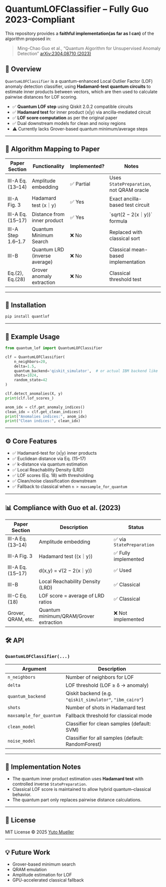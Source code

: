 # QuantumLOFClassifier – Fully Guo 2023-Compliant

This repository provides a **faithful implementation(as far as I can)** of the algorithm proposed in:

> Ming-Chao Guo et al., “Quantum Algorithm for Unsupervised Anomaly Detection”
> [arXiv:2304.08710 (2023)](https://arxiv.org/abs/2304.08710)

## 📘 Overview

`QuantumLOFClassifier` is a quantum-enhanced Local Outlier Factor (LOF) anomaly detection classifier, using **Hadamard-test quantum circuits** to estimate inner products between vectors, which are then used to calculate pairwise distances for LOF scoring.

* ✅ **Quantum LOF step** using Qiskit 2.0.2 compatible circuits
* ✅ **Hadamard test** for inner product ⟨x|y⟩ via ancilla-mediated circuit
* ✅ **LOF score computation** as per the original paper
* ✅ Dual downstream models for clean and noisy regions
* ⚠️ Currently lacks Grover-based quantum minimum/average steps

---

## 🧠 Algorithm Mapping to Paper

| Paper Section      | Functionality                 | Implemented? | Notes                                    |                                  |
| ------------------ | ----------------------------- | ------------ | ---------------------------------------- | -------------------------------- |
| III-A Eq.(13–14)   | Amplitude embedding           | ✅ Partial    | Uses `StatePreparation`, not QRAM oracle |                                  |
| III-A Fig. 3       | Hadamard test ⟨x｜y⟩           | ✅ Yes                                    | Exact ancilla-based test circuit |
| III-A Eq.(15–17)   | Distance from inner product   | ✅ Yes        | \`sqrt(2 − 2⟨x｜y⟩)\` formula                    |
| III-A Step 1.6–1.7 | Quantum Minimum Search        | ❌ No         | Replaced with classical sort             |                                  |
| III-B              | Quantum LRD (inverse average) | ❌ No         | Classical mean-based implementation      |                                  |
| Eq.(2), Eq.(28)    | Grover anomaly extraction     | ❌ No         | Classical threshold test                 |                                  |

---

## 🚀 Installation

```bash
pip install quantlof
```

---

## 🧪 Example Usage

```python
from quantum_lof import QuantumLOFClassifier

clf = QuantumLOFClassifier(
    n_neighbors=20,
    delta=1.5,
    quantum_backend='qiskit_simulator',  # or actual IBM backend like 'ibm_cairo'
    shots=1024,
    random_state=42
)

clf.detect_anomalies(X, y)
print(clf.lof_scores_)

anom_idx = clf.get_anomaly_indices()
clean_idx = clf.get_clean_indices()
print("Anomalies indices:", anom_idx)
print("Clean indices:", clean_idx)
```

---

## ⚙️ Core Features

* ✅ Hadamard-test for ⟨x|y⟩ inner products
* ✅ Euclidean distance via Eq. (15–17)
* ✅ k-distance via quantum estimation
* ✅ Local Reachability Density (LRD)
* ✅ LOF scores (Eq. 18) with thresholding
* ✅ Clean/noise classification downstream
* ✅ Fallback to classical when `n > maxsample_for_quantum`

---

## 📊 Compliance with Guo et al. (2023)

| Paper Section      | Description                            | Status                   |                     
| ------------------ | -------------------------------------- | ------------------------ | 
| III-A Eq.(13–14)   | Amplitude embedding                    | ✅ via `StatePreparation` |                     
| III-A Fig. 3       | Hadamard test (⟨x｜y⟩)             | ✅ Fully implemented |
| III-A Eq.(15–17)   | d(x,y) = √(2 − 2⟨x｜y⟩)                 | ✅ Used              |
| III-B              | Local Reachability Density (LRD)       | ✅ Classical              |                     
| III-C Eq.(18)      | LOF score = average of LRD ratios      | ✅ Classical           |                                      
| Grover, QRAM, etc. | Quantum minimum/QRAM/Grover extraction | ❌ Not implemented        |                     


## 🛠️ API

### `QuantumLOFClassifier(...)`

| Argument                | Description                                               |
| ----------------------- | --------------------------------------------------------- |
| `n_neighbors`           | Number of neighbors for LOF                               |
| `delta`                 | LOF threshold (LOF ≥ δ → anomaly)                         |
| `quantum_backend`       | Qiskit backend (e.g. `"qiskit_simulator"`, `"ibm_cairo"`) |
| `shots`                 | Number of shots in Hadamard test                          |
| `maxsample_for_quantum` | Fallback threshold for classical mode                     |
| `clean_model`           | Classifier for clean samples (default: SVM)               |
| `noise_model`           | Classifier for all samples (default: RandomForest)        |

---

## 🤖 Implementation Notes

* The quantum inner product estimation uses **Hadamard test** with controlled inverse `StatePreparation`.
* Classical LOF score is maintained to allow hybrid quantum–classical behavior.
* The quantum part only replaces pairwise distance calculations.

---

## 📜 License

MIT License © 2025 [Yuto Mueller](mailto:geoyuto@gmail.com)

---

## 💡 Future Work

* Grover-based minimum search
* QRAM emulation
* Amplitude estimation for LOF
* GPU-accelerated classical fallback
